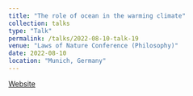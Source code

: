 ```yaml
---
title: "The role of ocean in the warming climate"
collection: talks
type: "Talk"
permalink: /talks/2022-08-10-talk-19
venue: "Laws of Nature Conference (Philosophy)"
date: 2022-08-10
location: "Munich, Germany"
---
```


[Website](https://laws-of-nature.net/conference2022/index.html)
